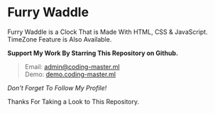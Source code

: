 # Furry Waddle
Furry Waddle is a Clock That is Made With HTML, CSS &amp; JavaScript. TimeZone Feature is Also Available.  

__Support My Work By Starring This Repository on Github.__

> Email: admin@coding-master.ml  
> Demo: [demo.coding-master.ml](http://demo.coding-master.ml/furry-waddle/)  

_Don't Forget To Follow My Profile!_


Thanks For Taking a Look to This Repository.

